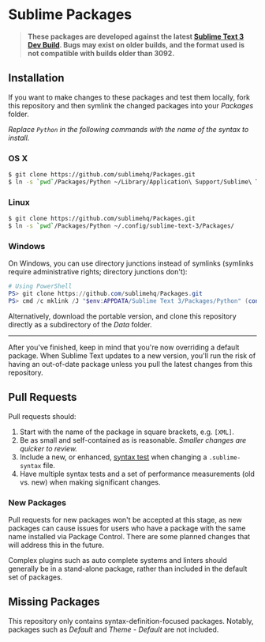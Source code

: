 # Sublime Packages

> **These packages are developed against the latest [Sublime Text 3 Dev Build](http://sublimetext.com/3dev). Bugs may exist on older builds, and the format used is not compatible with builds older than 3092.**

## Installation

If you want to make changes to these packages and test them locally, fork this repository and then symlink the changed packages into your *Packages* folder.

*Replace `Python` in the following commands with the name of the syntax to install.*

### OS X

```bash
$ git clone https://github.com/sublimehq/Packages.git
$ ln -s `pwd`/Packages/Python ~/Library/Application\ Support/Sublime\ Text\ 3/Packages/
```

### Linux

```bash
$ git clone https://github.com/sublimehq/Packages.git
$ ln -s `pwd`/Packages/Python ~/.config/sublime-text-3/Packages/
```

### Windows

On Windows, you can use directory junctions instead of symlinks (symlinks require administrative rights; directory junctions don't):

```powershell
# Using PowerShell
PS> git clone https://github.com/sublimehq/Packages.git
PS> cmd /c mklink /J "$env:APPDATA/Sublime Text 3/Packages/Python" (convert-path ./Packages/Python)
```

Alternatively, download the portable version, and clone this repository directly as a subdirectory of the *Data* folder.

---

After you've finished, keep in mind that you're now overriding a default package. When Sublime Text updates to a new version, you'll run the risk of having an out-of-date package unless you pull the latest changes from this repository.

## Pull Requests

Pull requests should:

 1. Start with the name of the package in square brackets, e.g. `[XML]`.
 2. Be as small and self-contained as is reasonable. *Smaller changes are quicker to review.*
 3. Include a new, or enhanced, [syntax test](http://www.sublimetext.com/docs/3/syntax.html) when changing a `.sublime-syntax` file.
 4. Have multiple syntax tests and a set of performance measurements (old vs. new) when making significant changes.

### New Packages

Pull requests for new packages won't be accepted at this stage, as new packages can cause issues for users who have a package with the same name installed via Package Control. There are some planned changes that will address this in the future.

Complex plugins such as auto complete systems and linters should generally be in a stand-alone package, rather than included in the default set of packages.

## Missing Packages

This repository only contains syntax-definition-focused packages. Notably, packages such as *Default* and *Theme - Default* are not included.
